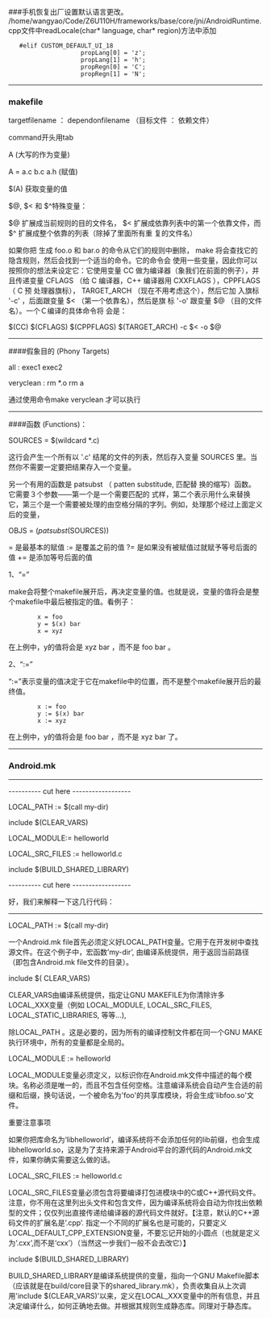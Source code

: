 ###手机恢复出厂设置默认语言更改。
   /home/wangyao/Code/Z6U110H/frameworks/base/core/jni/AndroidRuntime.cpp文件中readLocale(char* language, char* region)方法中添加
```
   #elif CUSTOM_DEFAULT_UI_18
                    propLang[0] = 'z';
                    propLang[1] = 'h';
                    propRegn[0] = 'C';
                    propRegn[1] = 'N';
```
***

### makefile
 targetfilename ： dependonfilename （目标文件 ： 依赖文件）

 command开头用tab

 A (大写的作为变量) 

 A = a.c b.c a.h (赋值)

 $(A) 获取变量的值

 $@, $< 和 $^特殊变量：

 $@ 扩展成当前规则的目的文件名， $< 扩展成依靠列表中的第一个依靠文件，而 $^ 扩展成整个依靠的列表（除掉了里面所有重 复的文件名）
 
 如果你把 生成 foo.o 和 bar.o 的命令从它们的规则中删除， make 将会查找它的隐含规则，然后会找到一个适当的命令。它的命令会 使用一些变量，因此你可以按照你的想法来设定它：它使用变量 CC 做为编译器（象我们在前面的例子），并且传递变量 CFLAGS （给 C 编译器，C++ 编译器用 CXXFLAGS ），CPPFLAGS （ C 预 处理器旗标）， TARGET_ARCH （现在不用考虑这个），然后它加 入旗标 '-c' ，后面跟变量 $< （第一个依靠名），然后是旗 标 '-o' 跟变量 $@ （目的文件名）。一个Ｃ编译的具体命令将 会是：
 
 $(CC) $(CFLAGS) $(CPPFLAGS) $(TARGET_ARCH) -c $< -o $@
***
####假象目的 (Phony Targets)
 
all : exec1 exec2

veryclean :
 rm *.o
 rm a

通过使用命令make veryclean 才可以执行

***
####函数 (Functions)：

SOURCES = $(wildcard *.c)
 
这行会产生一个所有以 '.c' 结尾的文件的列表，然后存入变量 SOURCES 里。当然你不需要一定要把结果存入一个变量。

另一个有用的函数是 patsubst （ patten substitude, 匹配替 换的缩写）函数。它需要３个参数——第一个是一个需要匹配的 式样，第二个表示用什么来替换它，第三个是一个需要被处理的由空格分隔的字列。例如，处理那个经过上面定义后的变量，
 
OBJS = $(patsubst %.c,%.o,$(SOURCES))

= 是最基本的赋值
:= 是覆盖之前的值
?= 是如果没有被赋值过就赋予等号后面的值
+= 是添加等号后面的值

1、“=”

  make会将整个makefile展开后，再决定变量的值。也就是说，变量的值将会是整个makefile中最后被指定的值。看例子：

            x = foo
            y = $(x) bar
            x = xyz

  在上例中，y的值将会是 xyz bar ，而不是 foo bar 。

2、“:=”

 “:=”表示变量的值决定于它在makefile中的位置，而不是整个makefile展开后的最终值。

            x := foo
            y := $(x) bar
            x := xyz

   在上例中，y的值将会是 foo bar ，而不是 xyz bar 了。

***
### Android.mk
***

---------- cut here ------------------

LOCAL_PATH := $(call my-dir)

include $(CLEAR_VARS)

LOCAL_MODULE:= helloworld

LOCAL_SRC_FILES := helloworld.c

include $(BUILD_SHARED_LIBRARY)

---------- cut here ------------------

好，我们来解释一下这几行代码：
***

LOCAL_PATH := $(call my-dir)

一个Android.mk file首先必须定义好LOCAL_PATH变量。它用于在开发树中查找源文件。在这个例子中，宏函数’my-dir’, 由编译系统提供，用于返回当前路径（即包含Android.mk file文件的目录）。

include $( CLEAR_VARS)

CLEAR_VARS由编译系统提供，指定让GNU MAKEFILE为你清除许多LOCAL_XXX变量（例如 LOCAL_MODULE, LOCAL_SRC_FILES, LOCAL_STATIC_LIBRARIES, 等等...),

除LOCAL_PATH 。这是必要的，因为所有的编译控制文件都在同一个GNU MAKE执行环境中，所有的变量都是全局的。

LOCAL_MODULE := helloworld

LOCAL_MODULE变量必须定义，以标识你在Android.mk文件中描述的每个模块。名称必须是唯一的，而且不包含任何空格。注意编译系统会自动产生合适的前缀和后缀，换句话说，一个被命名为'foo'的共享库模块，将会生成'libfoo.so'文件。

重要注意事项

如果你把库命名为‘libhelloworld’，编译系统将不会添加任何的lib前缀，也会生成libhelloworld.so，这是为了支持来源于Android平台的源代码的Android.mk文件，如果你确实需要这么做的话。

LOCAL_SRC_FILES := helloworld.c

LOCAL_SRC_FILES变量必须包含将要编译打包进模块中的C或C++源代码文件。注意，你不用在这里列出头文件和包含文件，因为编译系统将会自动为你找出依赖型的文件；仅仅列出直接传递给编译器的源代码文件就好。【注意，默认的C++源码文件的扩展名是’.cpp’. 指定一个不同的扩展名也是可能的，只要定义LOCAL_DEFAULT_CPP_EXTENSION变量，不要忘记开始的小圆点（也就是定义为‘.cxx’,而不是‘cxx’）（当然这一步我们一般不会去改它）】

include $(BUILD_SHARED_LIBRARY)

BUILD_SHARED_LIBRARY是编译系统提供的变量，指向一个GNU Makefile脚本（应该就是在build/core目录下的shared_library.mk），负责收集自从上次调用'include $(CLEAR_VARS)'以来，定义在LOCAL_XXX变量中的所有信息，并且决定编译什么，如何正确地去做。并根据其规则生成静态库。同理对于静态库。

